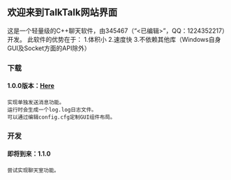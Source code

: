 ## 欢迎来到TalkTalk网站界面

这是一个轻量级的C++聊天软件，由345467（“<已编辑>”，QQ：1224352217）开发。
此软件的优势在于：
  1.体积小
  2.速度快
  3.不依赖其他库（Windows自身GUI及Socket方面的API除外）

### 下载

#### 1.0.0版本：[Here](https://github.com/345467/TkTk-Web/blob/gh-pages/client1.cpp.exe)
    实现单独发送消息功能。
    运行时会生成一个log.log日志文件。
    可以通过编辑config.cfg定制GUI组件布局。

### 开发

#### 即将到来：1.1.0
    尝试实现聊天室功能。
